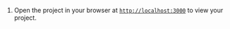 
1. Open the project in your browser at [`http://localhost:3000`](http://localhost:3000) to view your project.
